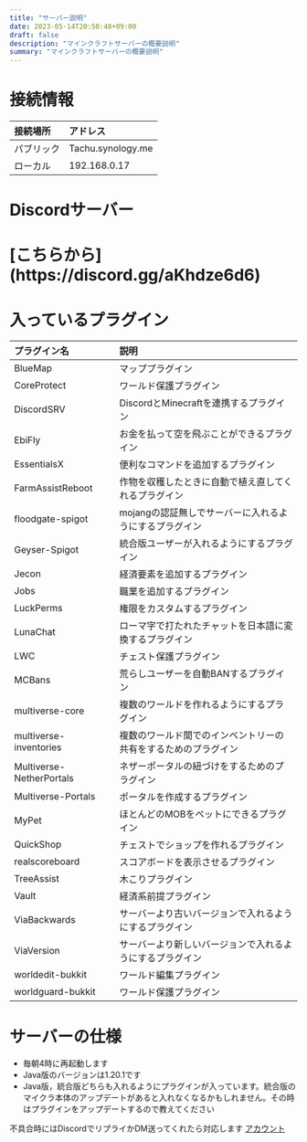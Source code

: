 ```yaml
---
title: "サーバー説明"
date: 2023-05-14T20:50:48+09:00
draft: false
description: "マインクラフトサーバーの概要説明"
summary: "マインクラフトサーバーの概要説明"
---
```


# 接続情報

|接続場所|アドレス|
|:--|:--|
|パブリック|Tachu.synology.me|
|ローカル|192.168.0.17|

# Discordサーバー
<h1>[こちらから](https://discord.gg/aKhdze6d6)</h1>

# 入っているプラグイン
|プラグイン名|説明|
|:--|:--|
|BlueMap|マッププラグイン|
|CoreProtect|ワールド保護プラグイン|
|DiscordSRV|DiscordとMinecraftを連携するプラグイン|
|EbiFly|お金を払って空を飛ぶことができるプラグイン|
|EssentialsX|便利なコマンドを追加するプラグイン|
|FarmAssistReboot|作物を収穫したときに自動で植え直してくれるプラグイン|
|floodgate-spigot|mojangの認証無しでサーバーに入れるようにするプラグイン|
|Geyser-Spigot|統合版ユーザーが入れるようにするプラグイン|
|Jecon|経済要素を追加するプラグイン|
|Jobs|職業を追加するプラグイン|
|LuckPerms|権限をカスタムするプラグイン|
|LunaChat|ローマ字で打たれたチャットを日本語に変換するプラグイン|
|LWC|チェスト保護プラグイン|
|MCBans|荒らしユーザーを自動BANするプラグイン|
|multiverse-core|複数のワールドを作れるようにするプラグイン|
|multiverse-inventories|複数のワールド間でのインベントリーの共有をするためのプラグイン|
|Multiverse-NetherPortals|ネザーポータルの紐づけをするためのプラグイン|
|Multiverse-Portals|ポータルを作成するプラグイン|
|MyPet|ほとんどのMOBをペットにできるプラグイン|
|QuickShop|チェストでショップを作れるプラグイン|
|realscoreboard|スコアボードを表示させるプラグイン|
|TreeAssist|木こりプラグイン|
|Vault|経済系前提プラグイン|
|ViaBackwards|サーバーより古いバージョンで入れるようにするプラグイン|
|ViaVersion|サーバーより新しいバージョンで入れるようにするプラグイン|
|worldedit-bukkit|ワールド編集プラグイン|
|worldguard-bukkit|ワールド保護プラグイン|

# サーバーの仕様
- 毎朝4時に再起動します
- Java版のバージョンは1.20.1です
- Java版，統合版どちらも入れるようにプラグインが入っています。統合版のマイクラ本体のアップデートがあると入れなくなるかもしれません。その時はプラグインをアップデートするので教えてください

不具合時にはDiscordでリプライかDM送ってくれたら対応します
[アカウント](https://discord.com/users/411381757099900928/)
